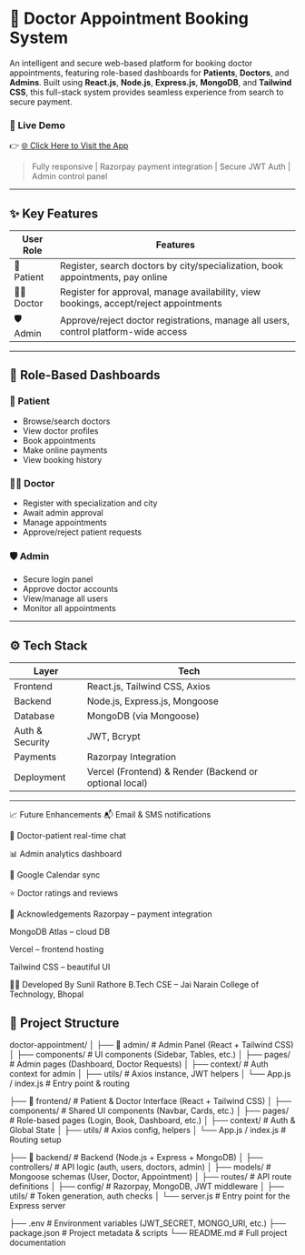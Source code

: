# 🏥 Doctor Appointment Booking System

An intelligent and secure web-based platform for booking doctor appointments, featuring role-based dashboards for **Patients**, **Doctors**, and **Admins**. Built using **React.js**, **Node.js**, **Express.js**, **MongoDB**, and **Tailwind CSS**, this full-stack system provides seamless experience from search to secure payment.

### 🚀 Live Demo  
👉 [🌐 Click Here to Visit the App](https://doctor-appointment-system-wyby.vercel.app)  
> Fully responsive | Razorpay payment integration | Secure JWT Auth | Admin control panel

---

## ✨ Key Features

| User Role   | Features |
|-------------|----------|
| 👤 Patient  | Register, search doctors by city/specialization, book appointments, pay online |
| 👨‍⚕️ Doctor | Register for approval, manage availability, view bookings, accept/reject appointments |
| 🛡️ Admin    | Approve/reject doctor registrations, manage all users, control platform-wide access |

---

## 🔐 Role-Based Dashboards

### 👤 Patient
- Browse/search doctors
- View doctor profiles
- Book appointments
- Make online payments
- View booking history

### 👨‍⚕️ Doctor
- Register with specialization and city
- Await admin approval
- Manage appointments
- Approve/reject patient requests

### 🛡️ Admin
- Secure login panel
- Approve doctor accounts
- View/manage all users
- Monitor all appointments

---

## ⚙️ Tech Stack

| Layer         | Tech |
|---------------|------|
| Frontend      | React.js, Tailwind CSS, Axios |
| Backend       | Node.js, Express.js, Mongoose |
| Database      | MongoDB (via Mongoose) |
| Auth & Security | JWT, Bcrypt |
| Payments      | Razorpay Integration |
| Deployment    | Vercel (Frontend) & Render (Backend or optional local) |

---
📈 Future Enhancements
📬 Email & SMS notifications

💬 Doctor-patient real-time chat

📊 Admin analytics dashboard

📅 Google Calendar sync

⭐ Doctor ratings and reviews

🙌 Acknowledgements
Razorpay – payment integration

MongoDB Atlas – cloud DB

Vercel – frontend hosting

Tailwind CSS – beautiful UI

👨‍💻 Developed By
Sunil Rathore
B.Tech CSE – Jai Narain College of Technology, Bhopal

## 📁 Project Structure
doctor-appointment/
│
├── 📁 admin/ # Admin Panel (React + Tailwind CSS)
│ ├── components/ # UI components (Sidebar, Tables, etc.)
│ ├── pages/ # Admin pages (Dashboard, Doctor Requests)
│ ├── context/ # Auth context for admin
│ ├── utils/ # Axios instance, JWT helpers
│ └── App.js / index.js # Entry point & routing

├── 📁 frontend/ # Patient & Doctor Interface (React + Tailwind CSS)
│ ├── components/ # Shared UI components (Navbar, Cards, etc.)
│ ├── pages/ # Role-based pages (Login, Book, Dashboard, etc.)
│ ├── context/ # Auth & Global State
│ ├── utils/ # Axios config, helpers
│ └── App.js / index.js # Routing setup

├── 📁 backend/ # Backend (Node.js + Express + MongoDB)
│ ├── controllers/ # API logic (auth, users, doctors, admin)
│ ├── models/ # Mongoose schemas (User, Doctor, Appointment)
│ ├── routes/ # API route definitions
│ ├── config/ # Razorpay, MongoDB, JWT middleware
│ ├── utils/ # Token generation, auth checks
│ └── server.js # Entry point for the Express server

├── .env # Environment variables (JWT_SECRET, MONGO_URI, etc.)
├── package.json # Project metadata & scripts
└── README.md # Full project documentation



